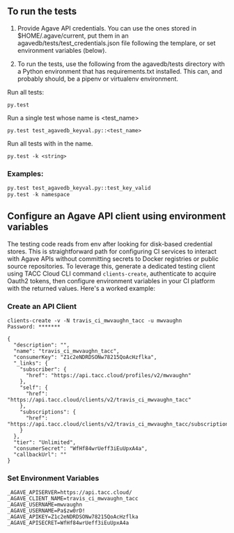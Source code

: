 ## To run the tests

1. Provide Agave API credentials. You can use the ones stored in
   $HOME/.agave/current, put them in an agavedb/tests/test_credentials.json
   file following the templare, or set environment variables (below).

2. To run the tests, use the following from the agavedb/tests directory with
   a Python environment that has requirements.txt installed. This can, and
   probably should, be a pipenv or virtualenv environment.

Run all tests:

```py.test```

Run a single test whose name is <test_name>

```py.test test_agavedb_keyval.py::<test_name>```

Run all tests with <string> in the name.

```py.test -k <string>```

### Examples:
```python
py.test test_agavedb_keyval.py::test_key_valid
py.test -k namespace
```

## Configure an Agave API client using environment variables

The testing code reads from env after looking for disk-based credential stores. This is 
straightforward path for configuring CI services to interact with Agave APIs without
committing secrets to Docker registries or public source repositories. To leverage this,
generate a dedicated testing client using TACC Cloud CLI command `clients-create`, authenticate
to acquire Oauth2 tokens, then configure environment variables in your CI platform with the 
returned values. Here's a worked example:

### Create an API Client

```shell
clients-create -v -N travis_ci_mwvaughn_tacc -u mwvaughn
Password: *******

{
  "description": "",
  "name": "travis_ci_mwvaughn_tacc",
  "consumerKey": "Z1c2eNDRDSONw78215QoAcHzflka",
  "_links": {
    "subscriber": {
      "href": "https://api.tacc.cloud/profiles/v2/mwvaughn"
    },
    "self": {
      "href": "https://api.tacc.cloud/clients/v2/travis_ci_mwvaughn_tacc"
    },
    "subscriptions": {
      "href": "https://api.tacc.cloud/clients/v2/travis_ci_mwvaughn_tacc/subscriptions/"
    }
  },
  "tier": "Unlimited",
  "consumerSecret": "WfHf84wrUeff3iEuUpxA4a",
  "callbackUrl": ""
}
```

### Set Environment Variables

```shell
_AGAVE_APISERVER=https://api.tacc.cloud/
_AGAVE_CLIENT_NAME=travis_ci_mwvaughn_tacc
_AGAVE_USERNAME=mwvaughn
_AGAVE_USERNAME=Pa$zw0rD!
_AGAVE_APIKEY=Z1c2eNDRDSONw78215QoAcHzflka
_AGAVE_APISECRET=WfHf84wrUeff3iEuUpxA4a
```
